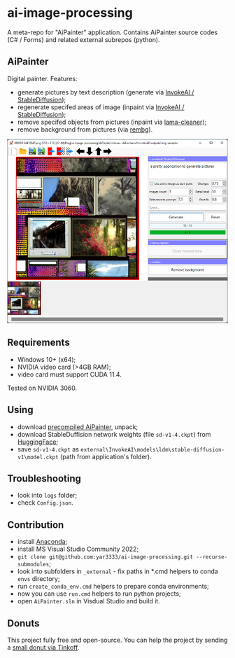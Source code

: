 # ai-image-processing

A meta-repo for "AiPainter" application. Contains AiPainter source codes (C# / Forms) and related external subrepos (python).


## AiPainter

Digital painter. Features:
 
 * generate pictures by text description (generate via [InvokeAI / StableDiffusion](https://github.com/invoke-ai/InvokeAI));
 * regenerate specifed areas of image (inpaint via [InvokeAI / StableDiffusion](https://github.com/invoke-ai/InvokeAI));
 * remove specifed objects from pictures (inpaint via [lama-cleaner](https://github.com/Sanster/lama-cleaner));
 * remove background from pictures (via [rembg](https://github.com/danielgatis/rembg)).

![screenshot](screenshot.png)


## Requirements

 * Windows 10+ (x64);
 * NVIDIA video card (>4GB RAM);
 * video card must support CUDA 11.4.

Tested on NVIDIA 3060.
 

## Using

 * download [precompiled AiPainter](https://mega.nz/file/5plESYoa#54BX0znDghIIYkd8zePA-xqJyFyoIUVKi7gsVoEHO_c), unpack;
 * download StableDuffision network weights (file `sd-v1-4.ckpt`) from [HuggingFace](https://huggingface.co/CompVis/stable-diffusion-v-1-4-original);
 * save `sd-v1-4.ckpt` as `external\InvokeAI\models\ldm\stable-diffusion-v1\model.ckpt` (path from application's folder).

## Troubleshooting

 * look into `logs` folder;
 * check `Config.json`.

## Contribution

 * install [Anaconda](https://docs.anaconda.com/anaconda/install/windows/);
 * install MS Visual Studio Community 2022;
 * `git clone git@github.com:yar3333/ai-image-processing.git --recurse-submodules`;
 * look into subfolders in `_external` - fix paths in *.cmd helpers to conda `envs` directory;
 * run `create_conda_env.cmd` helpers to prepare conda environments;
 * now you can use `run.cmd` helpers to run python projects;
 * open `AiPainter.sln` in Visdual Studio and build it.
 
## Donuts

 This project fully free and open-source. You can help the project by sending a [small donut via Tinkoff](https://www.tinkoff.ru/cf/1P754cLgSiB).
